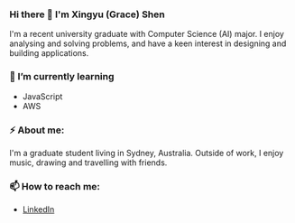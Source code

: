 ### Hi there 👋 I'm Xingyu (Grace) Shen

I'm a recent university graduate with Computer Science (AI) major. I enjoy analysing and solving problems, and have a keen interest in designing and building applications.


### 🌱 I’m currently learning
* JavaScript
* AWS


### ⚡ About me:
I'm a graduate student living in Sydney, Australia. Outside of work, I enjoy music, drawing and travelling with friends.

### 📫 How to reach me:
* [LinkedIn](https://www.linkedin.com/in/xingyushen/)

<!--
**ggracee17/ggracee17** is a ✨ _special_ ✨ repository because its `README.md` (this file) appears on your GitHub profile.

Here are some ideas to get you started:

- 🔭 I’m currently working on ...
- 🌱 I’m currently learning ...
- 👯 I’m looking to collaborate on ...
- 🤔 I’m looking for help with ...
- 💬 Ask me about ...
- 📫 How to reach me: ...
- 😄 Pronouns: ...
- ⚡ Fun fact: ...
-->
